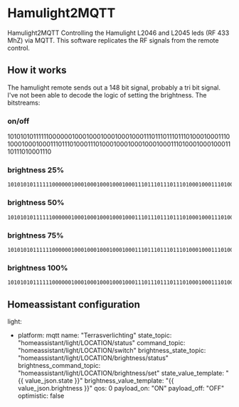 # Hamulight2MQTT
Hamulight2MQTT
Controlling the Hamulight L2046 and L2045 leds (RF 433 MhZ) via MQTT.
This software replicates the RF signals from the remote control.

## How it works
The hamulight remote sends out a 148 bit signal, probably a tri bit signal.
I've not been able to decode the logic of setting the brightness.
The bitstreams:
### on/off
 1010101011111100000010001000100010001000111011101110111010001000111010001000100011101110100011101000100010001000100011101000100010001110111010001110
### brightness 25%
	1010101011111100000010001000100010001000111011101110111010001000111010001000100011101110100011101000111010001110100011101000100011101000111011101110
### brightness 50%
	1010101011111100000010001000100010001000111011101110111010001000111010001000100011101110100011101000111010001000111011101000100011101000111011101000
### brightness 75%
	1010101011111100000010001000100010001000111011101110111010001000111010001000100011101110100011101000111011101110111011101000100011101110111010001000
### brightness 100%
	1010101011111100000010001000100010001000111011101110111010001000111010001000100011101110100011101000100011101110100011101000100011101000100011101110


## Homeassistant configuration
light:
  - platform: mqtt
    name: "Terrasverlichting"
    state_topic: "homeassistant/light/LOCATION/status"
    command_topic: "homeassistant/light/LOCATION/switch"
    brightness_state_topic: "homeassistant/light/LOCATION/brightness/status"
    brightness_command_topic: "homeassistant/light/LOCATION/brightness/set"
    state_value_template: "{{ value_json.state }}"
    brightness_value_template: "{{ value_json.brightness }}"
    qos: 0
    payload_on: "ON"
    payload_off: "OFF"
    optimistic: false
